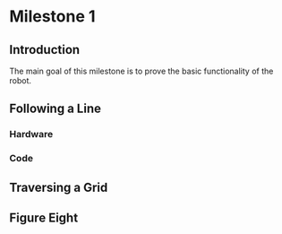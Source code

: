 # Milestone 1

## Introduction
The main goal of this milestone is to prove the basic functionality of the robot. 

## Following a Line

### Hardware

### Code

## Traversing a Grid

## Figure Eight
